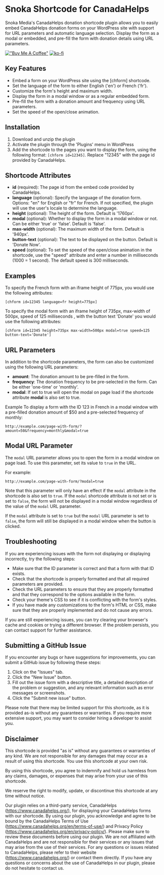 # Snoka Shortcode for CanadaHelps

Snoka Media's CanadaHelps donation shortcode plugin allows you to easily embed CanadaHelps donation forms on your WordPress site with support for URL parameters and automatic language selection. Display the form as a modal or embedded, and pre-fill the form with donation details using URL parameters.

[!["Buy Me A Coffee"](https://www.buymeacoffee.com/assets/img/custom_images/orange_img.png)](https://www.buymeacoffee.com/snoka)
[![ko-fi](https://ko-fi.com/img/githubbutton_sm.svg)](https://ko-fi.com/W7W1FDHVR)

## Key Features
- Embed a form on your WordPress site using the [chform] shortcode.
- Set the language of the form to either English ('en') or French ('fr').
- Customize the form's height and maximum width.
- Display the form in a modal window or as a regular embedded form.
- Pre-fill the form with a donation amount and frequency using URL parameters.
- Set the speed of the open/close animation.


## Installation
1. Download and unzip the plugin
2. Activate the plugin through the 'Plugins' menu in WordPress
3. Add the shortcode to the pages you want to display the form, using the following format: `[chform id=12345]`. Replace "12345" with the page id provided by CanadaHelps.

## Shortcode Attributes
- **id** (required): The page id from the embed code provided by CanadaHelps.
- **language** (optional): Specify the language of the donation form. Options: "en" for English or "fr" for French. If not specified, the plugin will use the user's locale to determine the language.
- **height** (optional): The height of the form. Default is '1760px'.
- **modal** (optional): Whether to display the form in a modal window or not. Can be either 'true' or 'false'. Default is 'false'.
- **max-width** (optional): The maximum width of the form. Default is '940px'.
- **button-text** (optional): The text to be displayed on the button. Default is 'Donate Now'.
- **speed** (optional): To set the speed of the open/close animation in the shortcode, use the "speed" attribute and enter a number in milliseconds (1000 = 1 second). The default speed is 300 milliseconds.

## Examples
To specify the French form with an iframe height of 775px, you would use the following attributes:
```
[chform id=12345 language=fr height=775px]
```
To specify the modal form with an iframe height of 735px, max-width of 500px, speed of 125 milliseconds , with the button text 'Donate' you would use the following attributes:

```
[chform id=12345 height=735px max-width=500px modal=true speed=125 button-text='Donate']
```
## URL Parameters
In addition to the shortcode parameters, the form can also be customized using the following URL parameters:

- **amount**: The donation amount to be pre-filled in the form.
- **frequency**: The donation frequency to be pre-selected in the form. Can be either 'one-time' or 'monthly'.
- **modal**: If set to true will open the modal on page load if the shortcode attribute **modal** is also set to true.

Example
To display a form with the ID 123 in French in a modal window with a pre-filled donation amount of $50 and a pre-selected frequency of monthly:

```
http://example.com/page-with-form/?amount=50&frequency=monthly&modal=true
```

## Modal URL Parameter

The `modal` URL parameter allows you to open the form in a modal window on page load. To use this parameter, set its value to `true` in the URL.

For example:

```
http://example.com/page-with-form/?modal=true
```
Note that this parameter will only have an effect if the `modal` attribute in the shortcode is also set to `true`. If the `modal` shortcode attribute is not set or is set to `false`, the form will not be displayed in a modal window regardless of the value of the `modal` URL parameter.

If the `modal` attribute is set to `true` but the `modal` URL parameter is set to `false`, the form will still be displayed in a modal window when the button is clicked.

## Troubleshooting

If you are experiencing issues with the form not displaying or displaying incorrectly, try the following steps:

- Make sure that the ID parameter is correct and that a form with that ID exists.
- Check that the shortcode is properly formatted and that all required parameters are provided.
- Check the URL parameters to ensure that they are properly formatted and that they correspond to the options available in the form.
- Check your theme's CSS to see if it is conflicting with the form's styles.
- If you have made any customizations to the form's HTML or CSS, make sure that they are properly implemented and do not cause any errors.

If you are still experiencing issues, you can try clearing your browser's cache and cookies or trying a different browser. If the problem persists, you can contact support for further assistance.

## Submitting a GitHub Issue

If you encounter any bugs or have suggestions for improvements, you can submit a GitHub issue by following these steps:

1. Click on the "Issues" tab.
2. Click the "New Issue" button.
3. Fill out the issue form with a descriptive title, a detailed description of the problem or suggestion, and any relevant information such as error messages or screenshots.
4. Click the "Submit new issue" button.

Please note that there may be limited support for this shortcode, as it is provided as-is without any guarantees or warranties. If you require more extensive support, you may want to consider hiring a developer to assist you.

## Disclaimer
This shortcode is provided "as is" without any guarantees or warranties of any kind. We are not responsible for any damages that may occur as a result of using this shortcode. You use this shortcode at your own risk.

By using this shortcode, you agree to indemnify and hold us harmless from any claims, damages, or expenses that may arise from your use of this shortcode.

We reserve the right to modify, update, or discontinue this shortcode at any time without notice.

Our plugin relies on a third-party service, CanadaHelps (https://www.canadahelps.org/), for displaying your CanadaHelps forms with our shortcode. By using our plugin, you acknowledge and agree to be bound by the CanadaHelps Terms of Use (https://www.canadahelps.org/en/terms-of-use/) and Privacy Policy (https://www.canadahelps.org/en/privacy-policy/). Please make sure to review these documents before using our plugin.
We are not affiliated with CanadaHelps and are not responsible for their services or any issues that may arise from the use of their services. For any questions or issues related to CanadaHelps, please refer to their website (https://www.canadahelps.org/) or contact them directly.
If you have any questions or concerns about the use of CanadaHelps in our plugin, please do not hesitate to contact us.
